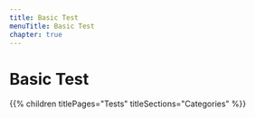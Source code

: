 ```yaml
---
title: Basic Test
menuTitle: Basic Test
chapter: true
---
```


# Basic Test

{{% children titlePages="Tests" titleSections="Categories" %}}
